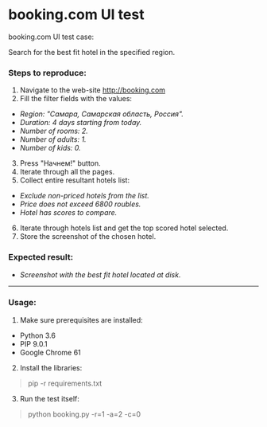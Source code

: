 # booking.com UI test
booking.com UI test case:

Search for the best fit hotel in the specified region.

### Steps to reproduce:
1. Navigate to the web-site http://booking.com
2. Fill the filter fields with the values:
  * *Region: "Самара, Самарская область, Россия".*
  * *Duration: 4 days starting from today.*
  * *Number of rooms: 2.*
  * *Number of adults: 1.*
  * *Number of kids: 0.*
3. Press "Начнем!" button.
4. Iterate through all the pages.
5. Collect entire resultant hotels list:
  * *Exclude non-priced hotels from the list.*
  * *Price does not exceed 6800 roubles.*
  * *Hotel has scores to compare.*
6. Iterate through hotels list and get the top scored hotel selected.
7. Store the screenshot of the chosen hotel.

### Expected result:
 * *Screenshot with the best fit hotel located at disk.*
________________________________________________________
### Usage:
1. Make sure prerequisites are installed:
  * Python 3.6
  * PIP 9.0.1
  * Google Chrome 61
2. Install the libraries:
  > pip -r requirements.txt
3. Run the test itself:
  > python booking.py -r=1 -a=2 -c=0
